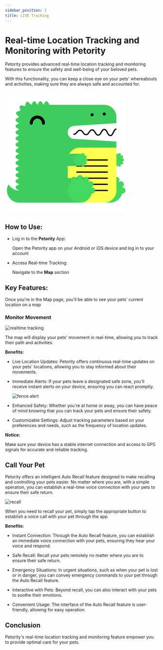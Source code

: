 ```yaml
---
sidebar_position: 3
title: LIVE Tracking
---
```


# Real-time Location Tracking and Monitoring with Petority
Petority provides advanced real-time location tracking and monitoring features to ensure the safety and well-being of your beloved pets.

With this functionality, you can keep a close eye on your pets' whereabouts and activities, making sure they are always safe and accounted for.

![MAP](/img/logo.svg)

## How to Use:
+ Log in to the **Petority** App:
  
    Open the Petority app on your Android or iOS device and log in to your account
  
+ Access Real-time Tracking:
  
    Navigate to the **Map** section
  
## Key Features:
Once you're in the Map page, you'll be able to see your pets' current location on a map

### Monitor Movement

![realtime tracking]()

The map will display your pets' movement in real-time, allowing you to track their path and activities.

**Benefits:**

+ Live Location Updates: 
    Petority offers continuous real-time updates on your pets' locations, allowing you to stay informed about their movements.

+ Immediate Alerts: 
    If your pets leave a designated safe zone, you'll receive instant alerts on your device, ensuring you can react promptly.

    ![fence alert]()

+ Enhanced Safety:
    Whether you're at home or away, you can have peace of mind knowing that you can track your pets and ensure their safety.

+ Customizable Settings:
    Adjust tracking parameters based on your preferences and needs, such as the frequency of location updates.

**Notice:** 

Make sure your device has a stable internet connection and access to GPS signals for accurate and reliable tracking.

## Call Your Pet

Petority offers an intelligent Auto Recall feature designed to make recalling and controlling your pets easier. No matter where you are, with a simple operation, you can establish a real-time voice connection with your pets to ensure their safe return.

![recall]()

When you need to recall your pet, simply tap the appropriate button to establish a voice call with your pet through the app

**Benefits:**

+ Instant Connection: Through the Auto Recall feature, you can establish an immediate voice connection with your pets, ensuring they hear your voice and respond.

+ Safe Recall: Recall your pets remotely no matter where you are to ensure their safe return.

+ Emergency Situations: In urgent situations, such as when your pet is lost or in danger, you can convey emergency commands to your pet through the Auto Recall feature.

+ Interactive with Pets: Beyond recall, you can also interact with your pets to soothe their emotions.

+ Convenient Usage: The interface of the Auto Recall feature is user-friendly, allowing for easy operation.
## Conclusion

Petority's real-time location tracking and monitoring feature empower you to provide optimal care for your pets.   
